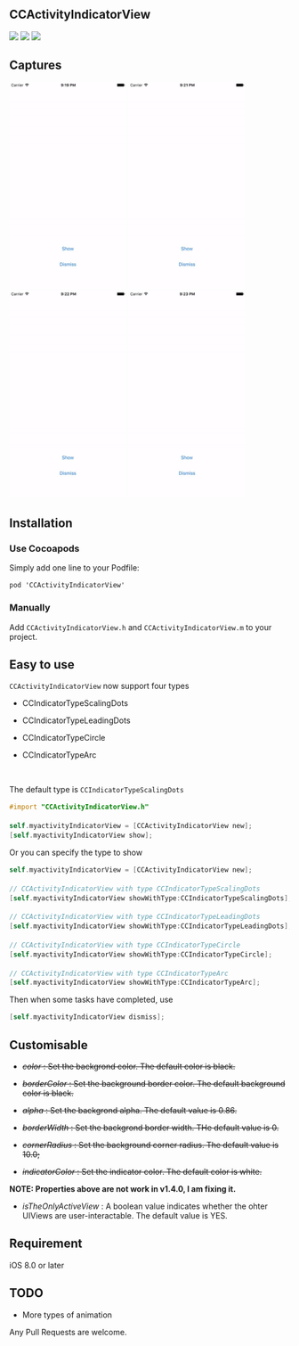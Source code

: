 ## CCActivityIndicatorView

[![](https://img.shields.io/badge/license-MIT-blue.svg)](https://github.com/Cokile/CCActivityIndicatorView/blob/master/Licence)
[![](https://img.shields.io/github/release/Cokile/CCActivityIndicatorView.svg)](https://github.com/Cokile/CCActivityIndicatorView/releases)
[![](http://img.shields.io/cocoapods/v/CCActivityIndicatorView.svg)](http://cocoapods.org/pods/CCActivityIndicatorView)



## Captures

<img src=Captures/capture1.gif width=210 height=372>
<img src=Captures/capture2.gif width=210 height=372>
<img src=Captures/capture3.gif width=210 height=372>
<img src=Captures/capture4.gif width=210 height=372>



## Installation

### Use Cocoapods

Simply add one line to your Podfile:

```
pod 'CCActivityIndicatorView'
```

### Manually 

Add  `CCActivityIndicatorView.h` and `CCActivityIndicatorView.m` to your project.



## Easy to use

`CCActivityIndicatorView` now support four types

* CCIndicatorTypeScalingDots

* CCIndicatorTypeLeadingDots

* CCIndicatorTypeCircle

* CCIndicatorTypeArc


  ​

The default type is `CCIndicatorTypeScalingDots`

```objective-c
#import "CCActivityIndicatorView.h"

self.myactivityIndicatorView = [CCActivityIndicatorView new];
[self.myactivityIndicatorView show];
```

Or you can specify the type to show

```objective-c
self.myactivityIndicatorView = [CCActivityIndicatorView new];

// CCActivityIndicatorView with type CCIndicatorTypeScalingDots
[self.myactivityIndicatorView showWithType:CCIndicatorTypeScalingDots];

// CCActivityIndicatorView with type CCIndicatorTypeLeadingDots
[self.myactivityIndicatorView showWithType:CCIndicatorTypeLeadingDots];

// CCActivityIndicatorView with type CCIndicatorTypeCircle
[self.myactivityIndicatorView showWithType:CCIndicatorTypeCircle];

// CCActivityIndicatorView with type CCIndicatorTypeArc
[self.myactivityIndicatorView showWithType:CCIndicatorTypeArc];
```

Then when some tasks have completed,  use

```objective-c
[self.myactivityIndicatorView dismiss];
```



## Customisable

* ~~*color* : Set the backgrond color. The default color is black.~~


* ~~*borderColor* : Set the background border color. The default background color is black.~~


* ~~*alpha* : Set the backgrond alpha. The default value is 0.86.~~


* ~~*borderWidth* : Set the backgrond border width. THe default value is 0.~~


* ~~*cornerRadius* : Set the background corner radius. The default value is 10.0;~~


* ~~*indicatorColor* : Set the indicator color. The default color is white.~~


__NOTE: Properties above are not work in v1.4.0, I am fixing it.__

* *isTheOnlyActiveView* : A boolean value indicates whether the ohter UIViews are user-interactable. The default value is YES.




## Requirement

iOS 8.0 or later



## TODO

* More types of animation 



Any Pull Requests are welcome.


